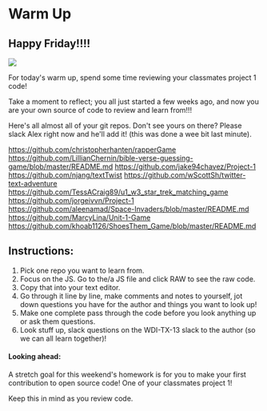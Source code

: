 # Warm Up

## Happy Friday!!!!

![](https://media.giphy.com/media/sTczweWUTxLqg/giphy.gif)

For today's warm up, spend some time reviewing your classmates project 1 code!

Take a moment to reflect; you all just started a few weeks ago, and now you are your own source of code to review and learn from!!!

Here's all almost all of your git repos. Don't see yours on there? Please slack Alex right now and he'll add it! (this was done a wee bit last minute). 

https://github.com/christopherhanten/rapperGame
https://github.com/LillianChernin/bible-verse-guessing-game/blob/master/README.md
https://github.com/jake94chavez/Project-1
https://github.com/njang/textTwist
https://github.com/wScottSh/twitter-text-adventure
https://github.com/TessACraig89/u1_w3_star_trek_matching_game
https://github.com/jorgeivvn/Project-1
https://github.com/aleenamad/Space-Invaders/blob/master/README.md
https://github.com/MarcyLina/Unit-1-Game
https://github.com/khoab1126/ShoesThem_Game/blob/master/README.md

## Instructions:

1. Pick one repo you want to learn from.
2. Focus on the JS. Go to the/a JS file and click RAW to see the raw code.
3. Copy that into your text editor. 
4. Go through it line by line, make comments and notes to yourself, jot down questions you have for the author and things you want to look up!
5. Make one complete pass through the code before you look anything up or ask them questions. 
6. Look stuff up, slack questions on the WDI-TX-13 slack to the author (so we can all learn together)!

#### Looking ahead:

A stretch goal for this weekend's homework is for you to make your first contribution to open source code! One of your classmates project 1!

Keep this in mind as you review code. 
